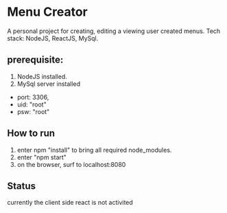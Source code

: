 # Menu Creator
A personal project for creating, editing a viewing user created menus.
Tech stack: NodeJS, ReactJS, MySql.


prerequisite:
-------------
1. NodeJS installed.
2. MySql server installed
+ port: 3306, 
+ uid: "root"
+ psw: "root"


How to run
-----------
1. enter npm "install" to bring all required node_modules.
2. enter "npm start"
3. on the browser, surf to localhost:8080


Status
------
currently the client side react is not activited
